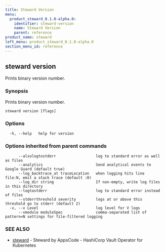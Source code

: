 ```yaml
---
title: Steward Version
menu:
  product_steward_0.1.0-alpha.0:
    identifier: steward-version
    name: Steward Version
    parent: reference
product_name: steward
left_menu: product_steward_0.1.0-alpha.0
section_menu_id: reference
---
```

## steward version

Prints binary version number.

### Synopsis

Prints binary version number.

```
steward version [flags]
```

### Options

```
  -h, --help   help for version
```

### Options inherited from parent commands

```
      --alsologtostderr                  log to standard error as well as files
      --analytics                        Send analytical events to Google Guard (default true)
      --log_backtrace_at traceLocation   when logging hits line file:N, emit a stack trace (default :0)
      --log_dir string                   If non-empty, write log files in this directory
      --logtostderr                      log to standard error instead of files
      --stderrthreshold severity         logs at or above this threshold go to stderr (default 2)
  -v, --v Level                          log level for V logs
      --vmodule moduleSpec               comma-separated list of pattern=N settings for file-filtered logging
```

### SEE ALSO

* [steward](/docs/reference/steward.md)	 - Steward by AppsCode - HashiCorp Vault Operator for Kubernetes

